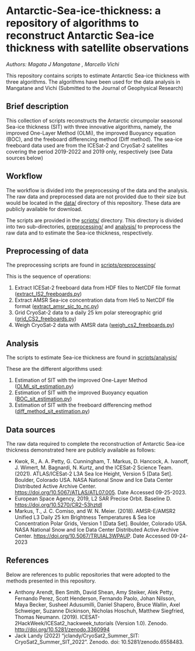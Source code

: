 # Antarctic-Sea-ice-thickness: a repository of algorithms to reconstruct Antarctic Sea-ice thickness with satellite observations
_Authors: Magata J Mangatane , Marcello Vichi_

 This repository contains scripts to estimate Antarctic Sea-ice thickness with three algorithms. The algorithms have been used for the data analysis in Mangatane and Vichi (Submitted to the Journal of Geophysical Research)

## Brief description
This collection of scripts reconstructs the Antarctic circumpolar seasonal Sea-ice thickness (SIT) with three innovative algorithms, namely, the improved One-Layer Method (OLMi), the improved Buoyancy equation (BOC), and the freeboard differencing method (Diff method). The sea-ice freeboard data used are from the ICESat-2 and CryoSat-2 satellites covering the period 2019-2022 and 2019 only, respectively (see Data sources below)

## Workflow
The workflow is divided into the preprocessing of the data and the analysis. The raw data and preprocessed data are not provided due to their size but would be located in the [data/](data/) directory of this repository. These data are publicly available for download. 

 The scripts are provided in the [scripts/](scripts/) directory. This directory is divided into two sub-directories, [preprocessing/](preprocessing/) and [analysis/](analysis/) to preprocess the raw data and to estimate the Sea-ice thickness, respectively. 

## Preprocessing of data
The preprocessing scripts are found in [scripts/preprocessing/](scripts/preprocessing/)

 This is the sequence of operations:
 1. Extract ICESat-2 freeboard data from HDF files to NetCDF file format ([extract_IS2_freeboards.py](scripts/analysis/preprocessing/extract_IS2_freeboards.py))
 2. Extract AMSR Sea-ice concentration data from He5 to NetCDF file format ([extract_amsr_sic_to_nc.py](scripts/analysis/preprocessing/extract_amsr_sic_to_nc.py))
 3. Grid CryoSat-2 data to a daily 25 km polar stereographic grid ([grid_CS2_freeboards.py](scripts/analysis/preprocessing/grid_CS2_freeboards.py))
 4. Weigh CryoSat-2 data with AMSR data ([weigh_cs2_freeboards.py](scripts/analysis/preprocessing/weigh_cs2_freeboards.py))

## Analysis
The scripts to estimate Sea-ice thickness are found in [scripts/analysis/](scripts/analysis/)
 
 These are the different algorithms used:
 1. Estimation of SIT with the improved One-Layer Method ([OLMi_sit_estimation.py](scripts/analysis/OLMi_sit_estimation.py))
 2. Estimation of SIT with the improved Buoyancy equation ([BOC_sit_estimation.py](scripts/analysis/BOC_sit_estimation.py))
 3. Estimation of SIT with the freeboard differencing method ([diff_method_sit_estimation.py](scripts/analysis/diff_method_sit_estimation.py))

## Data sources
The raw data required to complete the reconstruction of Antarctic Sea-ice thickness demonstrated here are publicly available as follows:
* Kwok, R., A. A. Petty, G. Cunningham, T. Markus, D. Hancock, A. Ivanoff, J. Wimert, M. Bagnardi, N. Kurtz, and  the ICESat-2 Science Team. (2021). ATLAS/ICESat-2 L3A Sea Ice Height, Version 5 [Data Set]. Boulder, Colorado USA. NASA National Snow and Ice Data Center Distributed Active Archive Center. https://doi.org/10.5067/ATLAS/ATL07.005. Date Accessed 09-25-2023.
* European Space Agency, 2019, L2 SAR Precise Orbit. Baseline D. https://doi.org/10.5270/CR2-53hztdl
* Markus, T., J. C. Comiso, and W. N. Meier. (2018). AMSR-E/AMSR2 Unified L3 Daily 25 km Brightness Temperatures & Sea Ice Concentration Polar Grids, Version 1 [Data Set]. Boulder, Colorado USA. NASA National Snow and Ice Data Center Distributed Active Archive Center. https://doi.org/10.5067/TRUIAL3WPAUP. Date Accessed 09-24-2023

## References
Below are references to public repositories that were adopted to the methods presented in this repository. 
* Anthony Arendt, Ben Smith, David Shean, Amy Steiker, Alek Petty, Fernando Perez, Scott Henderson, Fernando Paolo, Johan Nilsson, Maya Becker, Susheel Adusumilli, Daniel Shapero, Bruce Wallin, Axel Schweiger, Suzanne Dickinson, Nicholas Hoschuh, Matthew Siegfried, Thomas Neumann. (2019). ICESAT-2HackWeek/ICESat2_hackweek_tutorials (Version 1.0). Zenodo. http://doi.org/10.5281/zenodo.3360994
* Jack Landy (2022) “jclandy/CryoSat2_Summer_SIT: CryoSat2_Summer_SIT_2022”. Zenodo. doi: 10.5281/zenodo.6558483.

 
